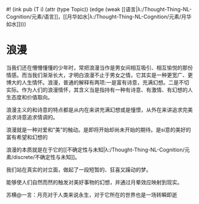#! (ink pub (T i) (attr (type Topic)) (edge (weak [[语言|λ:/Thought-Thing-NL-Cognition/元素/语言]]，[[月华如水|λ:/Thought-Thing-NL-Cognition/元素/月华如水]])))

# 浪漫

当我们还在懵懵懂懂的少年时，常把浪漫当作是男女间相互吸引、相互愉悦的那份情感。而当我们渐渐长大，才明白浪漫不止于男女之情，它其实是一种更宽广、更博大的人生情怀。浪漫，普通的解释有两项:一是富有诗意，充满幻想。二是不切实际。作为人们的浪漫情怀，其含义当是指持有一种有诗意、有激情、有幻想的人生态度和价值取向。


浪漫主义的和诗意的特点都是从内在来讲充满幻想或是憧憬，从外在来讲追求完美追求诗意追求情调的。

浪漫就是一种对爱和“美”的触动。是即将开始却尚未开始的期待。是si意的美好的富有希望和幻想的

浪漫的本质就是在于它的[[不确定性与未知|λ:/Thought-Thing-NL-Cognition/元素/discrete/不确定性与未知]]。

我们站在真实的对立面，做起了一段短暂的、狂喜又躁动的梦。 

能够使人们自然而然的触发对美好事物的幻想，并通过月晕效应映射到现实。 

苏横@一言：月亮对于人类来说永生，对于它所在的世界也是一场转瞬即逝